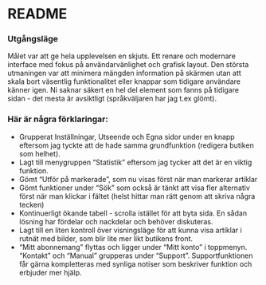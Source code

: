# README #

### Utgångsläge ###
Målet var att ge hela upplevelsen en skjuts. Ett renare och modernare interface med fokus på användarvänlighet och grafisk layout. Den största utmaningen var att minimera mängden information på skärmen utan att skala bort väsentlig funktionalitet eller knappar som tidigare användare känner igen. 
Ni saknar säkert en hel del element som fanns på tidigare sidan - det mesta är avsiktligt (språkväljaren har jag t.ex glömt).

### Här är några förklaringar: ###
* Grupperat Inställningar, Utseende och Egna sidor under en knapp eftersom jag tyckte att de hade samma grundfunktion (redigera butiken som helhet).
* Lagt till menygruppen “Statistik” eftersom jag tycker att det är en viktig funktion. 
* Gömt “Utför på markerade”, som nu visas först när man markerar artiklar
* Gömt funktioner under “Sök” som också är tänkt att visa fler alternativ först när man klickar i fältet (helst hittar man rätt genom att skriva några tecken)
* Kontinuerligt ökande tabell - scrolla istället för att byta sida. En sådan lösning har fördelar och nackdelar och behöver diskuteras.
* Lagt till en liten kontroll över visningsläge för att kunna visa artiklar i rutnät med bilder, som blir lite mer likt butikens front.
* “Mitt abonnemang” flyttas och ligger under “Mitt konto” i toppmenyn. “Kontakt” och “Manual” grupperas under “Support”. Supportfunktionen får gärna kompletteras med synliga notiser som beskriver funktion och erbjuder mer hjälp.